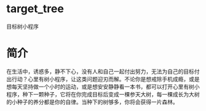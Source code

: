 # target_tree
目标树小程序

# 简介
在生活中，诱惑多，静不下心，没有人和自己一起付出努力，无法为自己的目标付出行动？心里有树小程序，让这类问题迎刃而解。不论你是想戒除手机成瘾，或是想每天坚持做一个小时的运动，或是想安安静静看一本书，都可以打开心里有树小程序，种下一颗种子，它将在你完成目标后变成一棵参天大树，每一棵成长为大树的小种子的养分都是你的自律。当种下的树够多，你将会获得一片森林。
